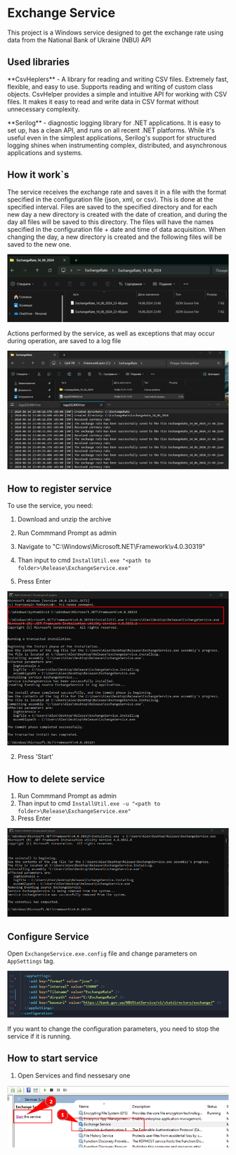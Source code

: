 # Exchange Service

<p>This project is a Windows service designed to get 
the exchange rate using data from the National
Bank of Ukraine (NBU) API </p>

## Used libraries

 <p>**CsvHeplers** - A library for reading and writing CSV files. Extremely fast, flexible, and easy to use. Supports reading and writing of custom class objects. CsvHelper provides a simple and intuitive API for working with CSV files. It makes it easy to read and write data in CSV format without unnecessary complexity.</p>
 <p>**Serilog** - diagnostic logging library for .NET applications. It is easy to set up, has a clean API, and runs on all recent .NET platforms. While it's useful even in the simplest applications, Serilog's support for structured logging shines when instrumenting complex, distributed, and asynchronous applications and systems.</p>
    
## How it work`s

<p>The service receives the exchange rate and saves it in a file with the format specified in the configuration file (json, xml, or csv). This is done at the specified interval. Files are saved to the specified directory and for each new day a new directory is created with the date of creation, and during the day all files will be saved to this directory. The files will have the names specified in the configuration file + date and time of data acquisition. When changing the day, a new directory is created and the following files will be saved to the new one.</p>

![](img/exchangerates.png)

<p>Actions performed by the service, as well as exceptions that may occur during operation, are saved to a log file</p>

![](img/logs.png)

## How to register service

To use the service, you need:

1. Download and unzip the archive

2. Run Commmand Prompt as admin
3. Navigate to "C:\Windows\Microsoft.NET\Framework\v4.0.30319"
4. Than input to cmd
   `InstallUtil.exe "<path to folder>\Release\ExchangeService.exe"`
5. Press Enter

![](img/register_service.png)

2. Press 'Start'

## How to delete service

1. Run Commmand Prompt as admin
2. Than input to cmd
   `InstallUtil.exe -u "<path to folder>\Release\ExchangeService.exe"`
3. Press Enter

![](img/delete_service.png)

## Configure Service

Open `ExchangeService.exe.config` file and change parameters on `AppSettings` tag.

![](img/config.png)

If you want to change the configuration parameters, you need to stop the service if it is running.

## How to start service

1. Open Services and find nessesary one

![](img/start_service.png)
